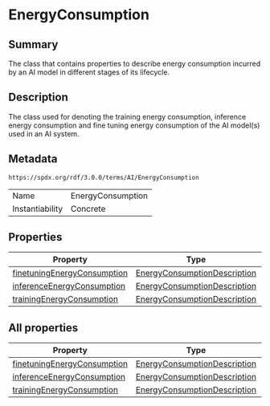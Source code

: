 <!-- Automatically generated by spec-parser v2.3.0 on 2024-07-16T15:00:52.540788+00:00 -->
<!-- SPDX-License-Identifier: Community-Spec-1.0 -->

# EnergyConsumption

## Summary

The class that contains properties to describe energy consumption incurred
by an AI model in different stages of its lifecycle.


## Description

The class used for denoting the training energy consumption, inference energy
consumption and fine tuning energy consumption of the AI model(s) used in an AI
system.


## Metadata

`https://spdx.org/rdf/3.0.0/terms/AI/EnergyConsumption`


| | |
|---|---|
| Name | EnergyConsumption |
| Instantiability | Concrete |






## Properties

| Property | Type | minCount | maxCount |
|---|---|:---:|:---:|
| [finetuningEnergyConsumption](../Properties/finetuningEnergyConsumption.md) | [EnergyConsumptionDescription](../Classes/EnergyConsumptionDescription.md) | 0 | * |
| [inferenceEnergyConsumption](../Properties/inferenceEnergyConsumption.md) | [EnergyConsumptionDescription](../Classes/EnergyConsumptionDescription.md) | 0 | * |
| [trainingEnergyConsumption](../Properties/trainingEnergyConsumption.md) | [EnergyConsumptionDescription](../Classes/EnergyConsumptionDescription.md) | 0 | * |



## All properties

| Property | Type | minCount | maxCount |
|---|---|:---:|:---:|
| [finetuningEnergyConsumption](../../AI/Properties/finetuningEnergyConsumption.md) | [EnergyConsumptionDescription](../../AI/Classes/EnergyConsumptionDescription.md) | 0 | * |
| [inferenceEnergyConsumption](../../AI/Properties/inferenceEnergyConsumption.md) | [EnergyConsumptionDescription](../../AI/Classes/EnergyConsumptionDescription.md) | 0 | * |
| [trainingEnergyConsumption](../../AI/Properties/trainingEnergyConsumption.md) | [EnergyConsumptionDescription](../../AI/Classes/EnergyConsumptionDescription.md) | 0 | * |



